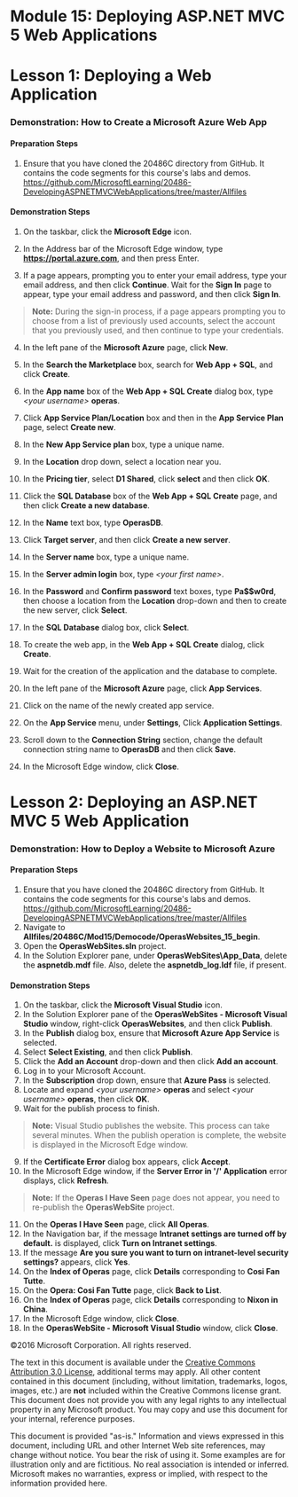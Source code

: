 # Module 15: Deploying ASP.NET MVC 5 Web Applications

# Lesson 1: Deploying a Web Application

### Demonstration: How to Create a Microsoft Azure Web App

#### Preparation Steps

1. Ensure that you have cloned the 20486C directory from GitHub. It contains the code segments for this course's labs and demos. https://github.com/MicrosoftLearning/20486-DevelopingASPNETMVCWebApplications/tree/master/Allfiles

#### Demonstration Steps

1. On the taskbar, click the **Microsoft Edge** icon.

2. In the Address bar of the Microsoft Edge window, type **https://portal.azure.com**, and then press Enter.
3. If a page appears, prompting you to enter your email address, type your email address, and then click **Continue**. Wait for the **Sign In** page to appear, type your email address and password, and then click **Sign In**.

  >**Note:** During the sign-in process, if a page appears prompting you to choose from a list of previously used accounts, select the account that you previously used, and then continue to type your credentials.


4. In the left pane of the **Microsoft Azure** page, click **New**.
5. In the **Search the Marketplace** box, search for **Web App + SQL**, and click **Create**.
6. In the **App name** box of the **Web App + SQL Create** dialog box, type _&lt;your username&gt;_ **operas**.

7. Click **App Service Plan/Location** box and then in the **App Service Plan** page, select **Create new**.
8. In the **New App Service plan** box, type a unique name.
9. In the **Location** drop down, select a location near you.
10. In the **Pricing tier**, select **D1 Shared**, click **select** and then click **OK**.

11. Click the **SQL Database** box of the **Web App + SQL Create** page, and then click **Create a new database**.
12. In the **Name** text box, type **OperasDB**.
13. Click **Target server**, and then click **Create a new server**.
14. In the **Server name** box, type a unique name.
15. In the **Server admin login** box, type _&lt;your first name&gt;_.
16. In the **Password** and **Confirm password** text boxes, type **Pa$$w0rd**, then choose a location from the **Location** drop-down and then to create the new server, click **Select**.
17. In the **SQL Database** dialog box, click **Select**.
18. To create the web app, in the **Web App + SQL Create** dialog, click **Create**.
19. Wait for the creation of the application and the database to complete. 
20. In the left pane of the **Microsoft Azure** page, click **App Services**.
21. Click on the name of the newly created app service.
22. On the **App Service** menu, under **Settings**, Click **Application Settings**.
23. Scroll down to the **Connection String** section, change the default connection string name to **OperasDB** and then click **Save**.
24. In the Microsoft Edge window, click **Close**.

# Lesson 2: Deploying an ASP.NET MVC 5 Web Application

### Demonstration: How to Deploy a Website to Microsoft Azure

#### Preparation Steps

1. Ensure that you have cloned the 20486C directory from GitHub. It contains the code segments for this course's labs and demos. https://github.com/MicrosoftLearning/20486-DevelopingASPNETMVCWebApplications/tree/master/Allfiles 
2. Navigate to **Allfiles/20486C/Mod15/Democode/OperasWebsites_15_begin**.
3. Open the **OperasWebSites.sln** project.
4. In the Solution Explorer pane, under **OperasWebSites\App\_Data**, delete the **aspnetdb.mdf** file. Also, delete the **aspnetdb\_log.ldf** file, if present.

#### Demonstration Steps

1. On the taskbar, click the **Microsoft Visual Studio** icon.
2. In the Solution Explorer pane of the **OperasWebSites - Microsoft Visual Studio** window, right-click **OperasWebsites**, and then click **Publish**.
3. In the **Publish** dialog box, ensure that **Microsoft Azure App Service** is selected.
4. Select **Select Existing**, and then click **Publish**.
5. Click the **Add an Account** drop-down and then click **Add an account**.
5. Log in to your Microsoft Account.
6. In the **Subscription** drop down, ensure that **Azure Pass** is selected.
7. Locate and expand  _&lt;your username&gt;_ **operas** and select _&lt;your username&gt;_ **operas**, then click **OK**.
8. Wait for the publish process to finish.

  >**Note:** Visual Studio publishes the website. This process can take several minutes. When the publish operation is complete, the website is displayed in the Microsoft Edge window.

9. If the **Certificate Error** dialog box appears, click **Accept**.
10. In the Microsoft Edge window, if the **Server Error in &#39;/&#39; Application** error displays, click **Refresh**.

  >**Note:** If the **Operas I Have Seen** page does not appear, you need to re-publish the **OperasWebSite** project.

11. On the **Operas I Have Seen** page, click **All Operas**.
12. In the Navigation bar, if the message **Intranet settings are turned off by default.** is displayed, click **Turn on Intranet settings**.
13. If the message **Are you sure you want to turn on intranet-level security settings?** appears, click **Yes**.
14. On the **Index of Operas** page, click **Details** corresponding to **Cosi Fan Tutte**.
15. On the **Opera: Cosi Fan Tutte** page, click **Back to List**.
16. On the **Index of Operas** page, click **Details** corresponding to **Nixon in China**.
17. In the Microsoft Edge window, click **Close**.
18. In the **OperasWebSite - Microsoft Visual Studio** window, click **Close**.

©2016 Microsoft Corporation. All rights reserved.

The text in this document is available under the  [Creative Commons Attribution 3.0 License](https://creativecommons.org/licenses/by/3.0/legalcode), additional terms may apply. All other content contained in this document (including, without limitation, trademarks, logos, images, etc.) are  **not**  included within the Creative Commons license grant. This document does not provide you with any legal rights to any intellectual property in any Microsoft product. You may copy and use this document for your internal, reference purposes.

This document is provided &quot;as-is.&quot; Information and views expressed in this document, including URL and other Internet Web site references, may change without notice. You bear the risk of using it. Some examples are for illustration only and are fictitious. No real association is intended or inferred. Microsoft makes no warranties, express or implied, with respect to the information provided here. 
